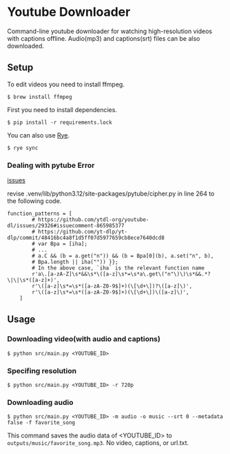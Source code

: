 # Youtube Downloader

Command-line youtube downloader for watching high-resolution videos with captions offline.
Audio(mp3) and captions(srt) files can be also downloaded.

## Setup

To edit videos you need to install ffmpeg.

```
$ brew install ffmpeg
```

First you need to install dependencies.

```
$ pip install -r requirements.lock
```

You can also use [Rye](https://rye.astral.sh/).

```
$ rye sync
```

### Dealing with pytube Error
[issues](https://github.com/pytube/pytube/issues/1954#issuecomment-2218293021)


revise .venv/lib/python3.12/site-packages/pytube/cipher.py in line 264 to the following code.
```
function_patterns = [
        # https://github.com/ytdl-org/youtube-dl/issues/29326#issuecomment-865985377
        # https://github.com/yt-dlp/yt-dlp/commit/48416bc4a8f1d5ff07d5977659cb8ece7640dcd8
        # var Bpa = [iha];
        # ...
        # a.C && (b = a.get("n")) && (b = Bpa[0](b), a.set("n", b),
        # Bpa.length || iha("")) }};
        # In the above case, `iha` is the relevant function name
        r'a\.[a-zA-Z]\s*&&\s*\([a-z]\s*=\s*a\.get\("n"\)\)\s*&&.*?\|\|\s*([a-z]+)',
        r'\([a-z]\s*=\s*([a-zA-Z0-9$]+)(\[\d+\])?\([a-z]\)',
        r'\([a-z]\s*=\s*([a-zA-Z0-9$]+)(\[\d+\])\([a-z]\)',
    ]
```


## Usage

### Downloading video(with audio and captions)

```
$ python src/main.py <YOUTUBE_ID>
```

### Specifing resolution

```
$ python src/main.py <YOUTUBE_ID> -r 720p
```

### Downloading audio

```
$ python src/main.py <YOUTUBE_ID> -m audio -o music --srt 0 --metadata false -f favorite_song
```

This command saves the audio data of <YOUTUBE_ID> to `outputs/music/favorite_song.mp3`. No video, captions, or url.txt.
